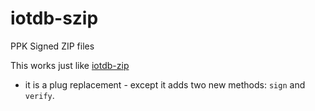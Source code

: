 # iotdb-szip
PPK Signed ZIP files

This works just like [iotdb-zip](https://github.com/dpjanes/iotdb-zip) 
- it is a plug replacement - except it adds two new methods:
`sign` and `verify`.
